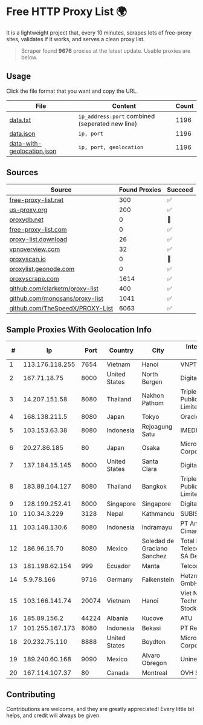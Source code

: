 
# Free HTTP Proxy List 🌍

It is a lightweight project that, every 10 minutes, scrapes lots of free-proxy sites, validates if it works, and serves a clean proxy list.


> Scraper found **9676** proxies at the latest update. Usable proxies are below.

## Usage

Click the file format that you want and copy the URL.


|File|Content|Count|
|----|-------|-----|
|[data.txt](https://raw.githubusercontent.com/themiralay/Proxy-List-World/master/data.txt)|`ip_address:port` combined (seperated new line)|1196|
|[data.json](https://raw.githubusercontent.com/themiralay/Proxy-List-World/master/data.json)|`ip, port`|1196|
|[data-with-geolocation.json](https://raw.githubusercontent.com/themiralay/Proxy-List-World/master/data-with-geolocation.json)|`ip, port, geolocation`|1196|

## Sources

|Source|Found Proxies|Succeed|
|------|-------------|-------|
|[free-proxy-list.net](https://free-proxy-list.net)|300|✅|
|[us-proxy.org](https://www.us-proxy.org)|200|✅|
|[proxydb.net](http://proxydb.net)|0|🚫|
|[free-proxy-list.com](https://free-proxy-list.com/?page=&port=&type%5B%5D=http&type%5B%5D=https&up_time=0&search=Search)|0|✅|
|[proxy-list.download](https://www.proxy-list.download/HTTP)|26|✅|
|[vpnoverview.com](https://vpnoverview.com/privacy/anonymous-browsing/free-proxy-servers)|32|✅|
|[proxyscan.io](https://www.proxyscan.io)|0|🚫|
|[proxylist.geonode.com](https://proxylist.geonode.com/api/proxy-list?limit=300&page=1&sort_by=lastChecked&sort_type=desc&protocols=http,https)|0|✅|
|[proxyscrape.com](https://api.proxyscrape.com/v2/?request=displayproxies&protocol=http&timeout=10000&country=all&ssl=all&anonymity=all)|1614|✅|
|[github.com/clarketm/proxy-list](https://raw.githubusercontent.com/clarketm/proxy-list/master/proxy-list-raw.txt)|400|✅|
|[github.com/monosans/proxy-list](https://raw.githubusercontent.com/monosans/proxy-list/main/proxies/http.txt)|1041|✅|
|[github.com/TheSpeedX/PROXY-List](https://raw.githubusercontent.com/TheSpeedX/PROXY-List/master/http.txt)|6063|✅|


## Sample Proxies With Geolocation Info

|#|Ip|Port|Country|City|Internet Service Provider|
|-|--|----|-------|----|-------------------------|
|1|113.176.118.255|7654|Vietnam|Hanoi|VNPT|
|2|167.71.18.75|8000|United States|North Bergen|DigitalOcean, LLC|
|3|14.207.151.58|8080|Thailand|Nakhon Pathom|Triple T Broadband Public Company Limited|
|4|168.138.211.5|8080|Japan|Tokyo|Oracle Corporation|
|5|103.153.63.38|8080|Indonesia|Rejoagung Satu|IMEDIANET|
|6|20.27.86.185|80|Japan|Osaka|Microsoft Corporation|
|7|137.184.15.145|8000|United States|Santa Clara|DigitalOcean, LLC|
|8|183.89.164.127|8080|Thailand|Bangkok|Triple T Broadband Public Company Limited|
|9|128.199.252.41|8000|Singapore|Singapore|DigitalOcean, LLC|
|10|110.34.3.229|3128|Nepal|Kathmandu|SUBISU C7|
|11|103.148.130.6|8080|Indonesia|Indramayu|PT Anugerah Cimanuk Raya|
|12|186.96.15.70|8080|Mexico|Soledad de Graciano Sanchez|Total Play Telecomunicaciones SA De CV|
|13|181.198.62.154|999|Ecuador|Manta|Telconet S.A|
|14|5.9.78.166|9716|Germany|Falkenstein|Hetzner Online GmbH|
|15|103.166.141.74|20074|Vietnam|Hanoi|Viet NAM Cloud Technology Joint Stock Company|
|16|185.89.156.2|44224|Albania|Kucove|ATU|
|17|101.255.167.173|8080|Indonesia|Bekasi|PT Remala Abadi|
|18|20.232.75.110|8888|United States|Boydton|Microsoft Corporation|
|19|189.240.60.168|9090|Mexico|Alvaro Obregon|Uninet S.A. de C.V.|
|20|167.114.107.37|80|Canada|Montreal|OVH SAS|



## Contributing

Contributions are welcome, and they are greatly appreciated! Every
little bit helps, and credit will always be given.

